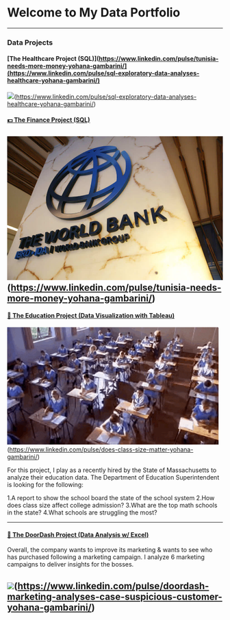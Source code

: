 # Welcome to My Data Portfolio 
---
### Data Projects

#### [The Healthcare Project (SQL)](https://www.linkedin.com/pulse/tunisia-needs-more-money-yohana-gambarini/](https://www.linkedin.com/pulse/sql-exploratory-data-analyses-healthcare-yohana-gambarini/)

<img src="images/giphy.gif?raw=true"/>(https://www.linkedin.com/pulse/sql-exploratory-data-analyses-healthcare-yohana-gambarini/)

#### [💵 The Finance Project (SQL)](https://www.linkedin.com/pulse/tunisia-needs-more-money-yohana-gambarini/)


<img src="images/The-World-Bank.jpg?raw=true"/>(https://www.linkedin.com/pulse/tunisia-needs-more-money-yohana-gambarini/)
---
#### [🏫 The Education Project (Data Visualization with Tableau)](https://www.linkedin.com/pulse/does-class-size-matter-yohana-gambarini/)

<img src="images/Students class GIF.gif?raw=true"/>(https://www.linkedin.com/pulse/does-class-size-matter-yohana-gambarini/)

For this project, I play as a recently hired by the State of Massachusetts to analyze their education data. The Department of Education Superintendent is looking for the following:

1.A report to show the school board the state of the school system 
2.How does class size affect college admission?
3.What are the top math schools in the state?
4.What schools are struggling the most?

---
 
#### [🍔 The DoorDash Project (Data Analysis w/ Excel)](https://www.linkedin.com/pulse/doordash-marketing-analyses-case-suspicious-customer-yohana-gambarini/)

Overall, the company wants to improve its marketing & wants to see who has purchased following a marketing campaign. 
I analyze 6 marketing campaigns to deliver insights for the bosses.

<img src="images/1671479534257.gif?raw=true"/>(https://www.linkedin.com/pulse/doordash-marketing-analyses-case-suspicious-customer-yohana-gambarini/)
---


